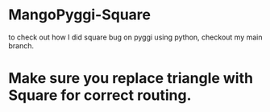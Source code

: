 # MangoPyggi-Square

to check out how I did square bug on pyggi using python, checkout my main branch.

# Make sure you replace triangle with Square for correct routing. 
